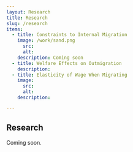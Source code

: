 ```yaml
---
layout: Research
title: Research
slug: /research
items:
  - title: Constraints to Internal Migration
    image: /work/sand.png
      src:
      alt:
    description: Coming soon
  - title: Welfare Effects on Outmigration
    description:
  - title: Elasticity of Wage When Migrating
    image:
      src:
      alt:
    description:

---
```



## Research
Coming soon.
